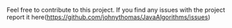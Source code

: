 Feel free to contribute to this project. If you find any issues with the project report it here(https://github.com/johnythomas/JavaAlgorithms/issues)
